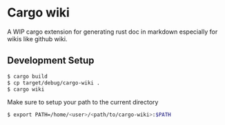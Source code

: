 # Cargo wiki

A WIP cargo extension for generating rust doc in markdown especially for wikis like github wiki.

## Development Setup

```bash
$ cargo build
$ cp target/debug/cargo-wiki .
$ cargo wiki
```

Make sure to setup your path to the current directory
```bash
$ export PATH=/home/<user>/<path/to/cargo-wiki>:$PATH
```